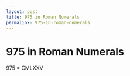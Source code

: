 ```yaml
---
layout: post
title: 975 in Roman Numerals
permalink: 975-in-roman-numerals
---
```


# 975 in Roman Numerals

975 = CMLXXV
